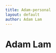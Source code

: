 ```yaml
---
title: Adam-personal
layout: default
author: Adam Lam
---
```

Adam Lam
================================

